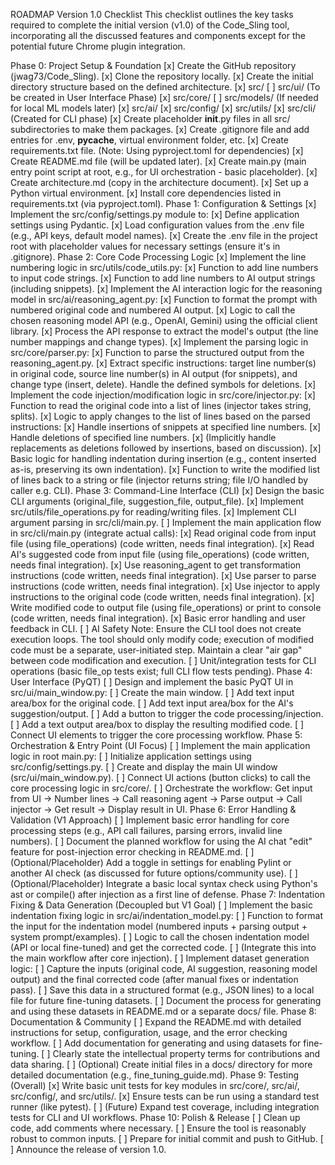 ROADMAP
Version 1.0 Checklist
This checklist outlines the key tasks required to complete the initial version (v1.0) of the Code_Sling tool, incorporating all the discussed features and components except for the potential future Chrome plugin integration.

Phase 0: Project Setup & Foundation
[x] Create the GitHub repository (jwag73/Code_Sling).
[x] Clone the repository locally.
[x] Create the initial directory structure based on the defined architecture.
[x] src/
[ ] src/ui/ (To be created in User Interface Phase)
[x] src/core/
[ ] src/models/ (If needed for local ML models later)
[x] src/ai/
[x] src/config/
[x] src/utils/
[x] src/cli/ (Created for CLI phase)
[x] Create placeholder __init__.py files in all src/ subdirectories to make them packages.
[x] Create .gitignore file and add entries for .env, __pycache__, virtual environment folder, etc.
[x] Create requirements.txt file. (Note: Using pyproject.toml for dependencies)
[x] Create README.md file (will be updated later).
[x] Create main.py (main entry point script at root, e.g., for UI orchestration - basic placeholder).
[x] Create architecture.md (copy in the architecture document).
[x] Set up a Python virtual environment.
[x] Install core dependencies listed in requirements.txt (via pyproject.toml).
Phase 1: Configuration & Settings
[x] Implement the src/config/settings.py module to:
[x] Define application settings using Pydantic.
[x] Load configuration values from the .env file (e.g., API keys, default model names).
[x] Create the .env file in the project root with placeholder values for necessary settings (ensure it's in .gitignore).
Phase 2: Core Code Processing Logic
[x] Implement the line numbering logic in src/utils/code_utils.py:
[x] Function to add line numbers to input code strings.
[x] Function to add line numbers to AI output strings (including snippets).
[x] Implement the AI interaction logic for the reasoning model in src/ai/reasoning_agent.py:
[x] Function to format the prompt with numbered original code and numbered AI output.
[x] Logic to call the chosen reasoning model API (e.g., OpenAI, Gemini) using the official client library.
[x] Process the API response to extract the model's output (the line number mappings and change types).
[x] Implement the parsing logic in src/core/parser.py:
[x] Function to parse the structured output from the reasoning_agent.py.
[x] Extract specific instructions: target line number(s) in original code, source line number(s) in AI output (for snippets), and change type (insert, delete). Handle the defined symbols for deletions.
[x] Implement the code injection/modification logic in src/core/injector.py:
[x] Function to read the original code into a list of lines (injector takes string, splits).
[x] Logic to apply changes to the list of lines based on the parsed instructions:
[x] Handle insertions of snippets at specified line numbers.
[x] Handle deletions of specified line numbers.
[x] (Implicitly handle replacements as deletions followed by insertions, based on discussion).
[x] Basic logic for handling indentation during insertion (e.g., content inserted as-is, preserving its own indentation).
[x] Function to write the modified list of lines back to a string or file (injector returns string; file I/O handled by caller e.g. CLI).
Phase 3: Command-Line Interface (CLI)
[x] Design the basic CLI arguments (original_file, suggestion_file, output_file).
[x] Implement src/utils/file_operations.py for reading/writing files.
[x] Implement CLI argument parsing in src/cli/main.py.
[ ] Implement the main application flow in src/cli/main.py (integrate actual calls):
[x] Read original code from input file (using file_operations) (code written, needs final integration).
[x] Read AI's suggested code from input file (using file_operations) (code written, needs final integration).
[x] Use reasoning_agent to get transformation instructions (code written, needs final integration).
[x] Use parser to parse instructions (code written, needs final integration).
[x] Use injector to apply instructions to the original code (code written, needs final integration).
[x] Write modified code to output file (using file_operations) or print to console (code written, needs final integration).
[x] Basic error handling and user feedback in CLI.
[ ] AI Safety Note: Ensure the CLI tool does not create execution loops. The tool should only modify code; execution of modified code must be a separate, user-initiated step. Maintain a clear "air gap" between code modification and execution.
[ ] Unit/integration tests for CLI operations (basic file_op tests exist; full CLI flow tests pending).
Phase 4: User Interface (PyQT)
[ ] Design and implement the basic PyQT UI in src/ui/main_window.py:
[ ] Create the main window.
[ ] Add text input area/box for the original code.
[ ] Add text input area/box for the AI's suggestion/output.
[ ] Add a button to trigger the code processing/injection.
[ ] Add a text output area/box to display the resulting modified code.
[ ] Connect UI elements to trigger the core processing workflow.
Phase 5: Orchestration & Entry Point (UI Focus)
[ ] Implement the main application logic in root main.py:
[ ] Initialize application settings using src/config/settings.py.
[ ] Create and display the main UI window (src/ui/main_window.py).
[ ] Connect UI actions (button clicks) to call the core processing logic in src/core/.
[ ] Orchestrate the workflow: Get input from UI -> Number lines -> Call reasoning agent -> Parse output -> Call injector -> Get result -> Display result in UI.
Phase 6: Error Handling & Validation (V1 Approach)
[ ] Implement basic error handling for core processing steps (e.g., API call failures, parsing errors, invalid line numbers).
[ ] Document the planned workflow for using the AI chat "edit" feature for post-injection error checking in README.md.
[ ] (Optional/Placeholder) Add a toggle in settings for enabling Pylint or another AI check (as discussed for future options/community use).
[ ] (Optional/Placeholder) Integrate a basic local syntax check using Python's ast or compile() after injection as a first line of defense.
Phase 7: Indentation Fixing & Data Generation (Decoupled but V1 Goal)
[ ] Implement the basic indentation fixing logic in src/ai/indentation_model.py:
[ ] Function to format the input for the indentation model (numbered inputs + parsing output + system prompt/examples).
[ ] Logic to call the chosen indentation model (API or local fine-tuned) and get the corrected code.
[ ] (Integrate this into the main workflow after core injection).
[ ] Implement dataset generation logic:
[ ] Capture the inputs (original code, AI suggestion, reasoning model output) and the final corrected code (after manual fixes or indentation pass).
[ ] Save this data in a structured format (e.g., JSON lines) to a local file for future fine-tuning datasets.
[ ] Document the process for generating and using these datasets in README.md or a separate docs/ file.
Phase 8: Documentation & Community
[ ] Expand the README.md with detailed instructions for setup, configuration, usage, and the error checking workflow.
[ ] Add documentation for generating and using datasets for fine-tuning.
[ ] Clearly state the intellectual property terms for contributions and data sharing.
[ ] (Optional) Create initial files in a docs/ directory for more detailed documentation (e.g., fine_tuning_guide.md).
Phase 9: Testing (Overall)
[x] Write basic unit tests for key modules in src/core/, src/ai/, src/config/, and src/utils/.
[x] Ensure tests can be run using a standard test runner (like pytest).
[ ] (Future) Expand test coverage, including integration tests for CLI and UI workflows.
Phase 10: Polish & Release
[ ] Clean up code, add comments where necessary.
[ ] Ensure the tool is reasonably robust to common inputs.
[ ] Prepare for initial commit and push to GitHub.
[ ] Announce the release of version 1.0.